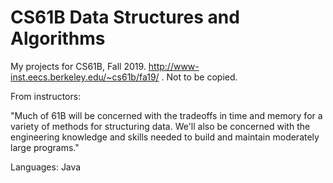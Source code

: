# CS61B Data Structures and Algorithms

My projects for CS61B, Fall 2019. http://www-inst.eecs.berkeley.edu/~cs61b/fa19/ . Not to be copied.

From instructors:

"Much of 61B will be concerned with the tradeoffs in time and memory for a variety of methods for structuring data. We'll also be concerned with the engineering knowledge and skills needed to build and maintain moderately large programs."

Languages: Java
